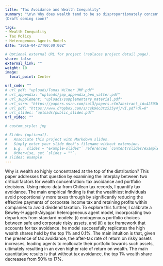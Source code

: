 ```yaml
---
title: "Tax Avoidance and Wealth Inequality"
summary: "\n\n Why does wealth tend to be so disproportionately concentrated among the top quantiles of the distribution? 
(Draft coming soon)"

tags:
- Wealth Inequality
- Tax Policy
- Heterogenous Agents Models
date: "2016-04-27T00:00:00Z"

# Optional external URL for project (replaces project detail page).
share: false
external_link: ""
weight: 10
image:
  focal_point: Center

url_code: ""
# url_pdf: "uploads/Tomas Wilner JMP.pdf"
# url_appendix: "uploads/jmp_appendix_ben_vatter.pdf"
# url_supplement: "uploads/supplementary_material.pdf"
# url_ssrn: "https://papers.ssrn.com/sol3/papers.cfm?abstract_id=4250361"
# url_pdf: "https://www.dropbox.com/s/csk96o3tz535y4j/VI.pdf?dl=0"
# url_slides: "uploads/public_slides.pdf"
url_video: ""

# custom_style: jmp

# Slides (optional).
#   Associate this project with Markdown slides.
#   Simply enter your slide deck's filename without extension.
#   E.g. `slides = "example-slides"` references `content/slides/example-slides.md`.
#   Otherwise, set `slides = ""`.
# slides: example
---
```


Why is wealth so highly concentrated at the top of the distribution? This paper addresses that question by examining the interplay between two critical factors for wealth concentration: tax avoidance and portfolio decisions. Using micro-data from Chilean tax records, I quantify tax avoidance. The main empirical finding is that the wealthiest individuals avoid proportionally more taxes through by significantly reducing the effective payments of corporate income tax and retaining profits within companies to avoid dividend taxation. To explore this further, I calibrate a Bewley-Huggett-Aiyagari heterogeneous agent model, incorporating two departures from standard models: (i) endogenous portfolio choices between safe and corporate risky assets, and (ii) a tax framework that accounts for tax avoidance. he model successfully replicates the high wealth shares held by the top 1\% and 0.1\%. The main intuition is that, given the presence of tax avoidance, the after-tax rate of return on risky assets increases, leading agents to reallocate their portfolio towards such assets, ultimately resulting in an even higher rate of return on wealth. The main quantitative results is that without tax avoidance, the top 1\% wealth share decreases from 50\%  to 17\%.
